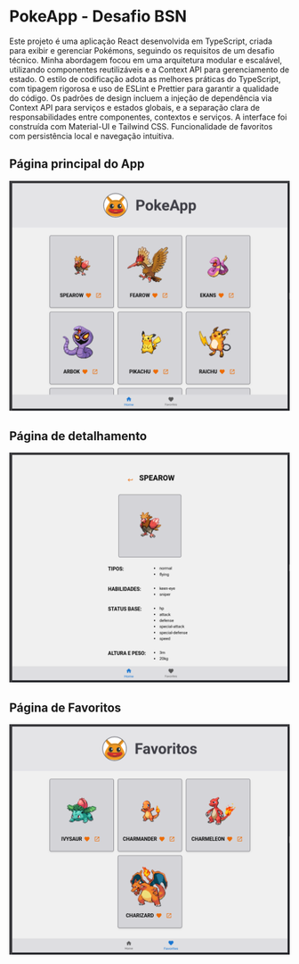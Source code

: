 # PokeApp - Desafio BSN

Este projeto é uma aplicação React desenvolvida em TypeScript, criada para exibir e gerenciar Pokémons, seguindo os requisitos de um desafio técnico. Minha abordagem focou em uma arquitetura modular e escalável, utilizando componentes reutilizáveis e a Context API para gerenciamento de estado. O estilo de codificação adota as melhores práticas do TypeScript, com tipagem rigorosa e uso de ESLint e Prettier para garantir a qualidade do código. Os padrões de design incluem a injeção de dependência via Context API para serviços e estados globais, e a separação clara de responsabilidades entre componentes, contextos e serviços. A interface foi construída com Material-UI e Tailwind CSS. Funcionalidade de favoritos com persistência local e navegação intuitiva.

## Página principal do App

![Descrição da imagem](./src/assets/PaginaPrincipal.png)

## Página de detalhamento

![Descrição da imagem](./src/assets/paginaDetalhes.png)

## Página de Favoritos

![Descrição da imagem](./src/assets/paginaFavorito.png)

